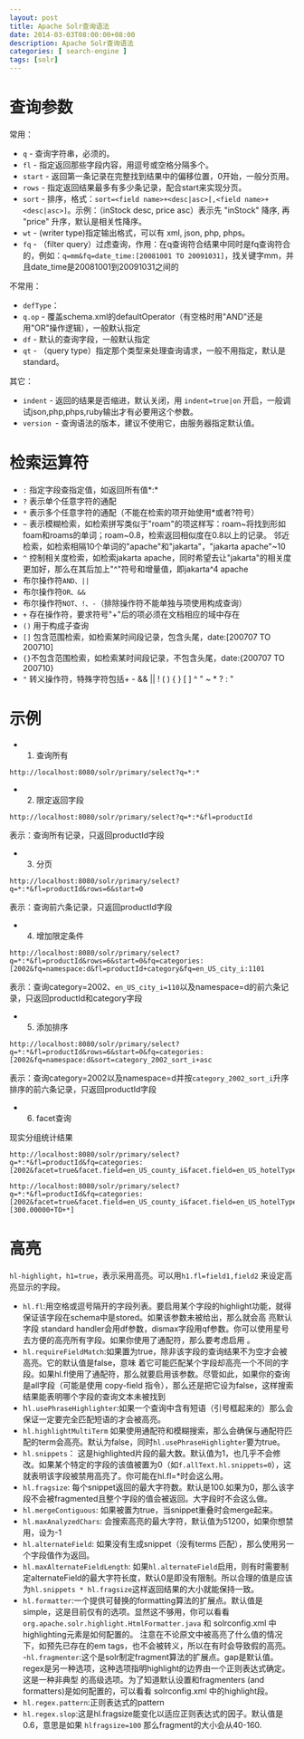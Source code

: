 ```yaml
---
layout: post
title: Apache Solr查询语法
date: 2014-03-03T08:00:00+08:00
description: Apache Solr查询语法
categories: [ search-engine ]
tags: [solr]
---
```


# 查询参数

常用：

- `q` - 查询字符串，必须的。
- `fl` - 指定返回那些字段内容，用逗号或空格分隔多个。
- `start` - 返回第一条记录在完整找到结果中的偏移位置，0开始，一般分页用。
- `rows` - 指定返回结果最多有多少条记录，配合start来实现分页。
- `sort` - 排序，格式：`sort=<field name>+<desc|asc>[,<field name>+<desc|asc>]`。示例：（inStock desc, price asc）表示先 "inStock" 降序, 再 "price" 升序，默认是相关性降序。
- `wt` - (writer type)指定输出格式，可以有 xml, json, php, phps。
- `fq` - （filter query）过虑查询，作用：在q查询符合结果中同时是fq查询符合的，例如：`q=mm&fq=date_time:[20081001 TO 20091031]`，找关键字mm，并且date_time是20081001到20091031之间的

不常用：

- `defType`：
- `q.op` - 覆盖schema.xml的defaultOperator（有空格时用"AND"还是用"OR"操作逻辑），一般默认指定
- `df` - 默认的查询字段，一般默认指定
- `qt` - （query type）指定那个类型来处理查询请求，一般不用指定，默认是standard。

其它：

- `indent` - 返回的结果是否缩进，默认关闭，用 `indent=true|on` 开启，一般调试json,php,phps,ruby输出才有必要用这个参数。
- `version `- 查询语法的版本，建议不使用它，由服务器指定默认值。

# 检索运算符

- `:` 指定字段查指定值，如返回所有值*:*
- `?` 表示单个任意字符的通配
- `*` 表示多个任意字符的通配（不能在检索的项开始使用*或者?符号）
- `~` 表示模糊检索，如检索拼写类似于"roam"的项这样写：roam~将找到形如foam和roams的单词；roam~0.8，检索返回相似度在0.8以上的记录。
	邻近检索，如检索相隔10个单词的"apache"和"jakarta"，"jakarta apache"~10
- `^` 控制相关度检索，如检索jakarta apache，同时希望去让"jakarta"的相关度更加好，那么在其后加上"^"符号和增量值，即jakarta^4 apache
- 布尔操作符`AND、||`
- 布尔操作符`OR、&&`
- 布尔操作符`NOT、!、-`（排除操作符不能单独与项使用构成查询）
- `+` 存在操作符，要求符号"+"后的项必须在文档相应的域中存在
- `()` 用于构成子查询
- `[]` 包含范围检索，如检索某时间段记录，包含头尾，date:[200707 TO 200710]
- `{}`不包含范围检索，如检索某时间段记录，不包含头尾，date:{200707 TO 200710}
- `"` 转义操作符，特殊字符包括+ - && || ! ( ) { } [ ] ^ " ~ * ? : "


# 示例

- 1. 查询所有

~~~
http://localhost:8080/solr/primary/select?q=*:*
~~~

- 2. 限定返回字段

~~~
http://localhost:8080/solr/primary/select?q=*:*&fl=productId
~~~

表示：查询所有记录，只返回productId字段

- 3. 分页

~~~
http://localhost:8080/solr/primary/select?q=*:*&fl=productId&rows=6&start=0
~~~

表示：查询前六条记录，只返回productId字段

- 4. 增加限定条件

~~~
http://localhost:8080/solr/primary/select?q=*:*&fl=productId&rows=6&start=0&fq=categories: [2002&fq=namespace:d&fl=productId+category&fq=en_US_city_i:1101
~~~

表示：查询category=2002、`en_US_city_i=110`以及namespace=d的前六条记录，只返回productId和category字段

- 5. 添加排序

~~~
http://localhost:8080/solr/primary/select?q=*:*&fl=productId&rows=6&start=0&fq=categories: [2002&fq=namespace:d&sort=category_2002_sort_i+asc
~~~

表示：查询category=2002以及namespace=d并按`category_2002_sort_i`升序排序的前六条记录，只返回productId字段

- 6. facet查询

现实分组统计结果

~~~
http://localhost:8080/solr/primary/select?q=*:*&fl=productId&fq=categories: [2002&facet=true&facet.field=en_US_county_i&facet.field=en_US_hotelType_s&facet.field=price_p&facet.field=heatRange_i

http://localhost:8080/solr/primary/select?q=*:*&fl=productId&fq=categories: [2002&facet=true&facet.field=en_US_county_i&facet.field=en_US_hotelType_s&facet.field=price_p&facet.field=heatRange_i&facet.query=price_p:[300.00000+TO+*]
~~~

# 高亮

`hl-highlight`，`h1=true`，表示采用高亮。可以用`h1.fl=field1,field2` 来设定高亮显示的字段。

- `hl.fl`:用空格或逗号隔开的字段列表。要启用某个字段的highlight功能，就得保证该字段在schema中是stored。如果该参数未被给出，那么就会高 亮默认字段 standard handler会用df参数，dismax字段用qf参数。你可以使用星号去方便的高亮所有字段。如果你使用了通配符，那么要考虑启用 。
- `hl.requireFieldMatch`:如果置为true，除非该字段的查询结果不为空才会被高亮。它的默认值是false，意味 着它可能匹配某个字段却高亮一个不同的字段。如果hl.fl使用了通配符，那么就要启用该参数。尽管如此，如果你的查询是all字段（可能是使用 copy-field 指令），那么还是把它设为false，这样搜索结果能表明哪个字段的查询文本未被找到
- h`l.usePhraseHighlighter`:如果一个查询中含有短语（引号框起来的）那么会保证一定要完全匹配短语的才会被高亮。
- `hl.highlightMultiTerm`
如果使用通配符和模糊搜索，那么会确保与通配符匹配的term会高亮。默认为false，同时`hl.usePhraseHighlighter`要为true。
- `hl.snippets`：
这是highlighted片段的最大数。默认值为1，也几乎不会修改。如果某个特定的字段的该值被置为0（如`f.allText.hl.snippets=0`），这就表明该字段被禁用高亮了。你可能在hl.fl=*时会这么用。
- `hl.fragsize`:
每个snippet返回的最大字符数。默认是100.如果为0，那么该字段不会被fragmented且整个字段的值会被返回。大字段时不会这么做。
- `hl.mergeContiguous`:
如果被置为true，当snippet重叠时会merge起来。
- `hl.maxAnalyzedChars`:
会搜索高亮的最大字符，默认值为51200，如果你想禁用，设为-1
- `hl.alternateField`:
如果没有生成snippet（没有terms 匹配），那么使用另一个字段值作为返回。
- `hl.maxAlternateFieldLength`:
如果`hl.alternateField`启用，则有时需要制定alternateField的最大字符长度，默认0是即没有限制。所以合理的值是应该为`hl.snippets * hl.fragsize`这样返回结果的大小就能保持一致。
- `hl.formatter`:一个提供可替换的formatting算法的扩展点。默认值是simple，这是目前仅有的选项。显然这不够用，你可以看看`org.apache.solr.highlight.HtmlFormatter.java` 和 solrconfig.xml 中highlighting元素是如何配置的。
注意在不论原文中被高亮了什么值的情况下，如预先已存在的em tags，也不会被转义，所以在有时会导致假的高亮。
-`hl.fragmenter`:这个是solr制定fragment算法的扩展点。gap是默认值。regex是另一种选项，这种选项指明highlight的边界由一个正则表达式确定。这是一种非典型 的高级选项。为了知道默认设置和fragmenters (and formatters)是如何配置的，可以看看 solrconfig.xml 中的highlight段。
- `hl.regex.pattern`:正则表达式的pattern
- `hl.regex.slop`:这是hl.fragsize能变化以适应正则表达式的因子。默认值是0.6，意思是如果 `hlfragsize=100` 那么fragment的大小会从40-160.
